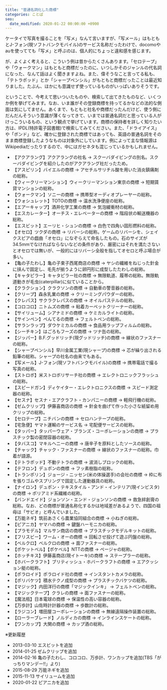 ```yaml
---
title: "普通名詞化した商標"
categories: ことば
seo:
  date_modified: 2020-01-22 00:00:00 +0900
---
```


ケータイで写真を撮ることを「写メ」なんて言いますが、「写メール」はもともとJ-フォン(現ソフトバンクモバイル)のサービス名称だったわけで、docomoやauを使ってても「写メ」と呼ぶのは、個人的にちょっと違和感を感じます。

が、よくよく考えると、こういう例は昔からたくさんあります。「セロテープ」や「ウォークマン」はもともと商標だったのに、いつしかそのジャンルの代名詞になった、なんて話はよく聞きますよね。また、偉そうなこと言ってる私も、「テトラポッド」とか「シャープペンシル」がもともと商標だったことは最近知りました。たぶん、ほかにも意識せず使っているものがいっぱいありそうです。

ということで、今考えて思いついたものや、検索して出てきたものなど、いくつか例を挙げてみます。なお、いま誰がその登録商標を持ってるかなどの法的な側面は気にしてません。あくまで、もともと社名や商標だったんだけど、使う側にだんだんそういう意識が薄くなってきて、いまでは普通名詞だと思っている人がけっこういるもの、という観点で挙げています。商標の保持者を詳しく知りたい方は、IPDL(特許電子図書館)で検索してみてください。また、「ドライアイス」や「ボンド」など、確かに登録された商標ではあっても、英語の普通名詞をそのまま商標登録したようなものは対象外にしています。例によって主な情報源はWikipediaだったりするので、中にはガセネタも混じっているかもしれません。

- 【アクアラング】アクアラングの社名 → スクーバダイビングの別名。スクーバダイビングを紹介したのがアクアラング社だったため。
- 【アスピリン】バイエルの商標 → アセチルサリチル酸を用いた消炎鎮痛剤の総称。
- 【ウィークリーマンション】ウィークリーマンション東京の商標 → 短期賃貸マンションの総称。
- 【ウォークマン】ソニーの商標 → 携帯型オーディオプレーヤーの総称。
- 【ウォシュレット】TOTOの商標 → 温水洗浄便座の総称。
- 【エアーキャップ】酒井化学工業の商標 → 気泡緩衝材の総称。
- 【エスカレーター】オーチス・エレベーターの商標 → 階段状の輸送機器の総称。
- 【エスビット】エーリヒ・シュンの商標 → 白色で四角い固形燃料の総称。
- 【オセロ】ツクダの商標 → リバーシの総称。ゲームのリバーシを、シェイクスピアの戯曲「オセロ」になぞらえて命名したもの。石のサイズが34.5mmでなければならないなどの条件があり、厳密にはそれを満たさないとオセロでは無いが、一般的にはリバーシ全般を指してオセロと呼ぶ場合が多い。
- 【亀の子たわし】亀の子束子西尾商店の商標 → ヤシの繊維をねじった針金に挟んで固定し、毛先が揃うように卵円形に成型したたわしの総称。
- 【キャタピラー】キャタピラー社の商標 → 無限軌道、履帯の総称。無限軌道動きが毛虫(caterpillar)に似ていることから。
- 【クラクション】クラクソンの商標 → 自動車の警音器の総称。
- 【クリープ】森永乳業の商標 → クリーミングパウダーの総称。
- 【クレパス】サクラクレパスの商標 → オイルパステルの総称。
- 【コロコロ】ニトムズの商標 → 粘着カーペットクリーナーの総称。
- 【サイリューム】シアナミドの商標 → ケミカルライトの総称。
- 【サインペン】ぺんてるの商標 → フェルトペンの総称。
- 【サランラップ】ダウケミカルの商標 → 食品用ラップフィルムの総称。
- 【シーチキン】はごろもフーズの商標 → ツナ缶の総称。
- 【ジッパー】B.F.グッドリッチ(現グッドリッチ)の商標 → 線状のファスナーの総称。
- 【シャープペンシル】早川金属工業(現シャープ)の商標 → 芯が繰り出される鉛筆の総称。シャープの社名の由来でもある。
- 【写メール】J-フォン(現ソフトバンクモバイル)の商標 → 携帯電話で撮る写真の総称。
- 【ストロボ】米ストロボリサーチ社の商標 → エレクトロニックフラッシュの総称。
- 【スピードガン】ディケイター・エレクトロニクスの商標 → スピード測定器の総称。
- 【セスナ】セスナ・エアクラフト・カンパニーの商標 → 軽飛行機の総称。
- 【ゼムクリップ】伊藤喜商店の商標 → 針金を曲げて作った小さな紙留め用クリップの総称。
- 【セロテープ】ニチバンの商標 → セロハンテープの総称。
- 【宅急便】ヤマト運輸のサービス名 → 宅配便サービスの総称。
- 【タッパー】タッパーウェア・ブランズ・コーポレーションの商標 → プラスチック製の密閉容器の総称。
- 【タバスコ】マキルヘニーの商標 → 唐辛子を原料としたソースの総称。
- 【チャック】チャック・ファスナーの商標 → 線状のファスナーの総称。巾着が語源。
- 【テトラポッド】不動テトラの商標 → 波消しブロックの総称。
- 【テフロン】デュポンの商標 → フッ素樹脂の総称。
- 【トランポリン】ジョージ・ニッセン(米の体操選手)の会社の商標 → 枠に布を張りゴムやスプリングで固定した運動器具の総称。
- 【ナイロン】デュポン・テキスタイル・アンド・インテリア(現インビスタ)の商標 → ポリアミド系繊維の総称。
- 【バンドエイド】ジョンソン・エンド・ジョンソンの商標 → 救急絆創膏の総称。なお、どの商標が普通名称化するかは地域差があるようで、四国の祖母は「サビオ」と呼んでいました。
- 【万能ネギ】筑前あさくら農業協同組合の商標 → 小ねぎの総称。
- 【ピアニカ】ヤマハの商標 → 鍵盤ハーモニカの総称。
- 【プラモデル】マルサン商店の商標 → プラスチックモデルキットの総称。
- 【フリスビー】ワーム・オーの商標 → 回転させ投げて遊ぶ円盤の総称。
- 【ベルクロ】ベルクロの商標 → 面ファスナーの総称。
- 【ポケットベル】【ポケベル】NTTの商標 → ページャの総称。
- 【ホッチキス】伊藤喜商店(現イトーキ)の商標 → ステープラーの総称。
- 【ホバークラフト】ブリティッシュ・ホバークラフトの商標 → エアクッション艇の総称。
- 【ポラロイド】ポラロイド社の商標 → インスタントカメラの総称。
- 【ポリバケツ】積水テクノ成型の商標 → プラスチックバケツの総称。
- 【マジック】内田洋行の商標「マジックインキ」 → フェルトペンの総称。
- 【マジックテープ】クラレの商標 → 面ファスナーの総称。
- 【魔法瓶】日本電球の商標 → 保温性の高い容器の総称。
- 【万歩計】山佐時計計器の商標 → 歩数計の総称。
- 【ラジコン】増田屋コーポレーションの商標 → 無線遠隔操作装置の総称。
- 【ローラーブレード】ノルディカの商標 → インラインスケートの総称。
- 【ワンカップ】大関の商標 → カップ酒の総称。

※更新履歴

- 2013-03-10 エスビットを追加
- 2014-01-25 ゼムクリップを追加
- 2014-02-16 亀の子たわし、コロコロ、万歩計、ワンカップを追加(TBS「がっちりマンデー!!」より)
- 2015-08-29 万能ネギを追加
- 2015-11-13 サイリュームを追加
- 2020-01-22 ピアニカを追加
